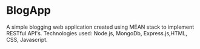 # BlogApp
A simple blogging web application created using MEAN stack to implement RESTful API's.
Technologies used: Node.js, MongoDb, Express.js,HTML, CSS, Javascript.
